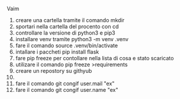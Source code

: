 Vaim 
  1. creare una cartella tramite il comando mkdir 
2. sportari nella cartella del procento con cd
3. controllare la versione di python3 e pip3
4. installare venv tramite python3 -m venv .venv
5. fare il comando source .venv/bin/activate
6. intallare i paccheti pip install flask
7. fare pip freeze per contollare nella lista di cosa e stato scaricato
8. utilizare il comando pip freeze >requirements
9. creare un repostory su githyub
10. 
11. fare il comando git congif user.mail "ex"
12. fare il comando git congif user.name "ex"